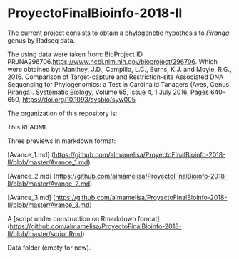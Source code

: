 # ProyectoFinalBioinfo-2018-II

The current project consists to obtain a phylogenetic hypothesis to *Piranga* genus by Radseq data.

The using data were taken from: BioProject ID PRJNA296706.https://www.ncbi.nlm.nih.gov/bioproject/296706. Which were obtained by: Manthey, J.D., Campillo, L.C., Burns, K.J. and Moyle, R.G., 2016. Comparison of Target-capture and Restriction-site Associated DNA Sequencing for Phylogenomics: a Test in Cardinalid Tanagers (Aves, Genus: Piranga). Systematic Biology, Volume 65, Issue 4, 1 July 2016, Pages 640–650, https://doi.org/10.1093/sysbio/syw005

The organization of this repository is:

This README

Three previews in markdown format:

[Avance_1.md] (https://github.com/almamelisa/ProyectoFinalBioinfo-2018-II/blob/master/Avance_1.md)

[Avance_2.md] (https://github.com/almamelisa/ProyectoFinalBioinfo-2018-II/blob/master/Avance_2.md)

[Avance_3.md] (https://github.com/almamelisa/ProyectoFinalBioinfo-2018-II/blob/master/Avance_3.md)

A [script under construction on Rmarkdown format] (https://github.com/almamelisa/ProyectoFinalBioinfo-2018-II/blob/master/script.Rmd)

Data folder (empty for now).
